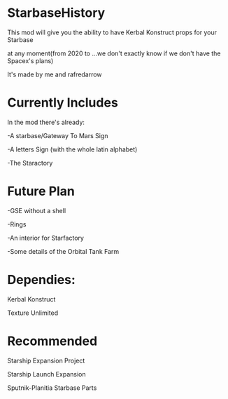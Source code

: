 # StarbaseHistory

This mod will give you the ability to have Kerbal Konstruct props for your Starbase

at any moment(from 2020 to ...we don't exactly know if we don't have the Spacex's plans)

It's made by me and rafredarrow

# Currently Includes

In the mod there's already:

-A starbase/Gateway To Mars Sign

-A letters Sign (with the whole latin alphabet)

-The Staractory

# Future Plan

-GSE without a shell

-Rings

-An interior for Starfactory

-Some details of the Orbital Tank Farm

# Dependies:
Kerbal Konstruct

Texture Unlimited

# Recommended
Starship Expansion Project

Starship Launch Expansion

Sputnik-Planitia Starbase Parts
